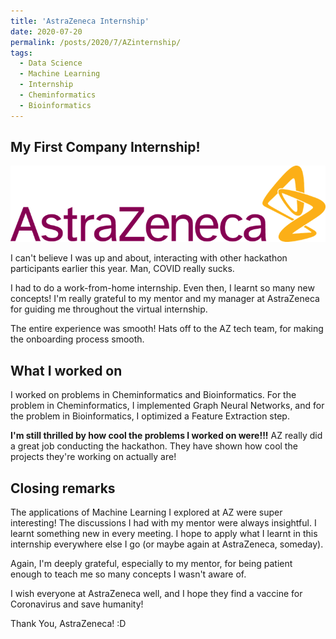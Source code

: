 ```yaml
---
title: 'AstraZeneca Internship'
date: 2020-07-20
permalink: /posts/2020/7/AZinternship/
tags:
  - Data Science
  - Machine Learning
  - Internship
  - Cheminformatics
  - Bioinformatics
---
```


My First Company Internship!
------
![AZ img](/images/AstraZeneca.png)

I can't believe I was up and about, interacting with other hackathon participants earlier this year. Man, COVID really sucks. 

I had to do a work-from-home internship. Even then, I learnt so many new concepts! I'm really grateful to my mentor and my manager at AstraZeneca for guiding me throughout the virtual internship.

The entire experience was smooth! Hats off to the AZ tech team, for making the onboarding process smooth.

What I worked on
------
I worked on problems in Cheminformatics and Bioinformatics. For the problem in Cheminformatics, I implemented Graph Neural Networks, and for the problem in Bioinformatics, I optimized a Feature Extraction step.

**I'm still thrilled by how cool the problems I worked on were!!!** AZ really did a great job conducting the hackathon. They have shown how cool the projects they're working on actually are!

Closing remarks
------
The applications of Machine Learning I explored at AZ were super interesting! The discussions I had with my mentor were always insightful. I learnt something new in every meeting. I hope to apply what I learnt in this internship everywhere else I go (or maybe again at AstraZeneca, someday).

Again, I'm deeply grateful, especially to my mentor, for being patient enough to teach me so many concepts I wasn't aware of.

I wish everyone at AstraZeneca well, and I hope they find a vaccine for Coronavirus and save humanity! 

Thank You, AstraZeneca! :D